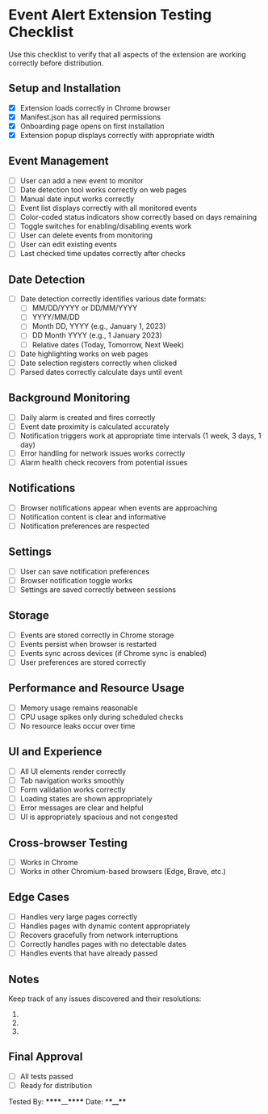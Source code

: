 # Event Alert Extension Testing Checklist

Use this checklist to verify that all aspects of the extension are working correctly before distribution.

## Setup and Installation

- [x] Extension loads correctly in Chrome browser
- [x] Manifest.json has all required permissions
- [x] Onboarding page opens on first installation
- [x] Extension popup displays correctly with appropriate width

## Event Management

- [ ] User can add a new event to monitor
- [ ] Date detection tool works correctly on web pages
- [ ] Manual date input works correctly
- [ ] Event list displays correctly with all monitored events
- [ ] Color-coded status indicators show correctly based on days remaining
- [ ] Toggle switches for enabling/disabling events work
- [ ] User can delete events from monitoring
- [ ] User can edit existing events
- [ ] Last checked time updates correctly after checks

## Date Detection

- [ ] Date detection correctly identifies various date formats:
  - [ ] MM/DD/YYYY or DD/MM/YYYY
  - [ ] YYYY/MM/DD
  - [ ] Month DD, YYYY (e.g., January 1, 2023)
  - [ ] DD Month YYYY (e.g., 1 January 2023)
  - [ ] Relative dates (Today, Tomorrow, Next Week)
- [ ] Date highlighting works on web pages
- [ ] Date selection registers correctly when clicked
- [ ] Parsed dates correctly calculate days until event

## Background Monitoring

- [ ] Daily alarm is created and fires correctly
- [ ] Event date proximity is calculated accurately
- [ ] Notification triggers work at appropriate time intervals (1 week, 3 days, 1 day)
- [ ] Error handling for network issues works correctly
- [ ] Alarm health check recovers from potential issues

## Notifications

- [ ] Browser notifications appear when events are approaching
- [ ] Notification content is clear and informative
- [ ] Notification preferences are respected

## Settings

- [ ] User can save notification preferences
- [ ] Browser notification toggle works
- [ ] Settings are saved correctly between sessions

## Storage

- [ ] Events are stored correctly in Chrome storage
- [ ] Events persist when browser is restarted
- [ ] Events sync across devices (if Chrome sync is enabled)
- [ ] User preferences are stored correctly

## Performance and Resource Usage

- [ ] Memory usage remains reasonable
- [ ] CPU usage spikes only during scheduled checks
- [ ] No resource leaks occur over time

## UI and Experience

- [ ] All UI elements render correctly
- [ ] Tab navigation works smoothly
- [ ] Form validation works correctly
- [ ] Loading states are shown appropriately
- [ ] Error messages are clear and helpful
- [ ] UI is appropriately spacious and not congested

## Cross-browser Testing

- [ ] Works in Chrome
- [ ] Works in other Chromium-based browsers (Edge, Brave, etc.)

## Edge Cases

- [ ] Handles very large pages correctly
- [ ] Handles pages with dynamic content appropriately
- [ ] Recovers gracefully from network interruptions
- [ ] Correctly handles pages with no detectable dates
- [ ] Handles events that have already passed

## Notes

Keep track of any issues discovered and their resolutions:

1.
2.
3.

## Final Approval

- [ ] All tests passed
- [ ] Ready for distribution

Tested By: **\*\*\*\***\_\_**\*\*\*\*** Date: \***\*\_\_\*\***
